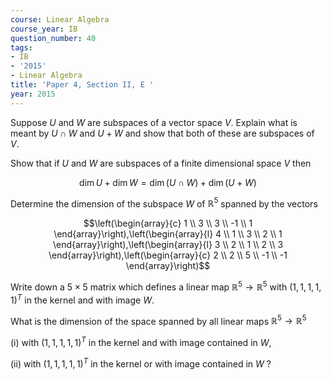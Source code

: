 ```yaml
---
course: Linear Algebra
course_year: IB
question_number: 40
tags:
- IB
- '2015'
- Linear Algebra
title: 'Paper 4, Section II, E '
year: 2015
---
```




Suppose $U$ and $W$ are subspaces of a vector space $V$. Explain what is meant by $U \cap W$ and $U+W$ and show that both of these are subspaces of $V$.

Show that if $U$ and $W$ are subspaces of a finite dimensional space $V$ then

$$\operatorname{dim} U+\operatorname{dim} W=\operatorname{dim}(U \cap W)+\operatorname{dim}(U+W)$$

Determine the dimension of the subspace $W$ of $\mathbb{R}^{5}$ spanned by the vectors

$$\left(\begin{array}{c}
1 \\
3 \\
3 \\
-1 \\
1
\end{array}\right),\left(\begin{array}{l}
4 \\
1 \\
3 \\
2 \\
1
\end{array}\right),\left(\begin{array}{l}
3 \\
2 \\
1 \\
2 \\
3
\end{array}\right),\left(\begin{array}{c}
2 \\
2 \\
5 \\
-1 \\
-1
\end{array}\right)$$

Write down a $5 \times 5$ matrix which defines a linear map $\mathbb{R}^{5} \rightarrow \mathbb{R}^{5}$ with $(1,1,1,1,1)^{T}$ in the kernel and with image $W$.

What is the dimension of the space spanned by all linear maps $\mathbb{R}^{5} \rightarrow \mathbb{R}^{5}$

(i) with $(1,1,1,1,1)^{T}$ in the kernel and with image contained in $W$,

(ii) with $(1,1,1,1,1)^{T}$ in the kernel or with image contained in $W$ ?